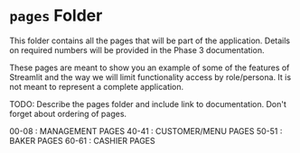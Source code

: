 # `pages` Folder

This folder contains all the pages that will be part of the application. Details on required numbers will be provided in the Phase 3 documentation.

These pages are meant to show you an example of some of the features of Streamlit and the way we will limit functionality access by role/persona. It is not meant to represent a complete application.

TODO: Describe the pages folder and include link to documentation. Don't forget about ordering of pages.


00-08 : MANAGEMENT PAGES
40-41 : CUSTOMER/MENU PAGES 
50-51 : BAKER PAGES
60-61 : CASHIER PAGES 
